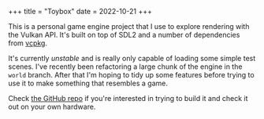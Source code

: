 +++
title = "Toybox"
date = 2022-10-21
+++

This is a personal game engine project that I use to explore rendering with the Vulkan API. It's built on top of SDL2 and a number of dependencies from [vcpkg](https://github.com/microsoft/vcpkg).

It's currently *unstable* and is really only capable of loading some simple test scenes. I've recently been refactoring a large chunk of the engine in the `world` branch. After that I'm hoping to tidy up some features before trying to use it to make something that resembles a game. 

Check [the GitHub repo](https://github.com/Honeybunch/toybox) if you're interested in trying to build it and check it out on your own hardware.
